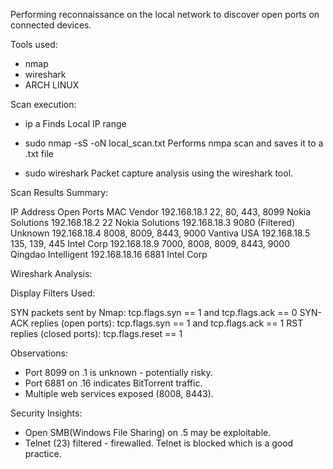 Performing reconnaissance on the local network to discover open ports on connected devices.

Tools used:
- nmap
- wireshark
- ARCH LINUX

Scan execution:

- ip a
Finds Local IP range

- sudo nmap -sS <IP address> -oN local_scan.txt
Performs nmpa scan and saves it to a .txt file

- sudo wireshark
Packet capture analysis using the wireshark tool.

Scan Results Summary:

IP Address	 Open Ports			 MAC Vendor
192.168.18.1	 22, 80, 443, 8099		 Nokia Solutions
192.168.18.2	 22				 Nokia Solutions
192.168.18.3	 9080				 (Filtered) Unknown
192.168.18.4	 8008, 8009, 8443, 9000		 Vantiva USA
192.168.18.5	 135, 139, 445			 Intel Corp
192.168.18.9 	 7000, 8008, 8009, 8443, 9000	 Qingdao Intelligent
192.168.18.16 	 6881				 Intel Corp


Wireshark Analysis:

Display Filters Used:

SYN packets sent by Nmap: tcp.flags.syn == 1 and tcp.flags.ack == 0
SYN-ACK replies (open ports): tcp.flags.syn == 1 and tcp.flags.ack == 1
RST replies (closed ports): tcp.flags.reset == 1

Observations:

- Port 8099 on .1 is unknown - potentially risky.
- Port 6881 on .16 indicates BitTorrent traffic.
- Multiple web services exposed (8008, 8443).

Security Insights:

- Open SMB(Windows File Sharing) on .5 may be exploitable.
- Telnet (23) filtered - firewalled. Telnet is blocked which is a good practice. 
